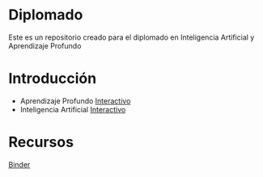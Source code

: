 # Diplomado
Este es un repositorio creado para el diplomado en Inteligencia Artificial y Aprendizaje Profundo

# Introducción

- Aprendizaje Profundo [Interactivo](https://gesis.mybinder.org/binder/v2/gh/AprendizajeProfundo/Diplomado/e86545159845b7c2a955e7360b8cc5d041b39b44?urlpath=lab%2Ftree%2FTemas%2FIntroduccion%2FCuadernos%2FSesionInaguralAP.ipynb)
- Inteligencia Artificial [Interactivo](
https://gesis.mybinder.org/binder/v2/gh/AprendizajeProfundo/Diplomado/e86545159845b7c2a955e7360b8cc5d041b39b44?urlpath=lab%2Ftree%2FTemas%2FIntroduccion%2FCuadernos%2FSesionInauguralIA.ipynb)

# Recursos

[Binder](https://mybinder.org/v2/gh/AprendizajeProfundo/Diplomado/master)
